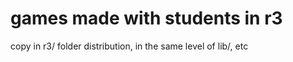 # games made with students in r3

copy in r3/ folder distribution, in the same level of lib/, etc



